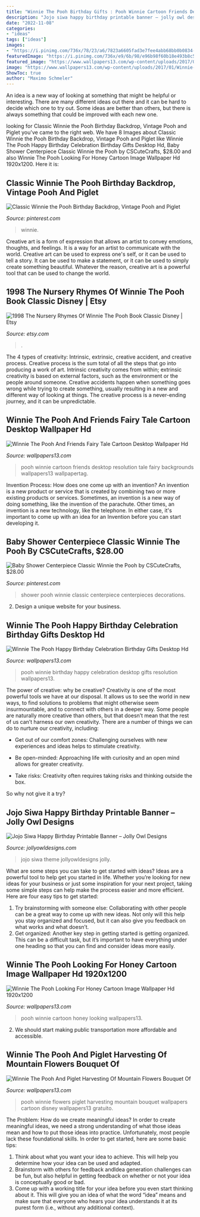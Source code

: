 ```yaml
---
title: "Winnie The Pooh Birthday Gifts : Pooh Winnie Cartoon Friends Desktop Resolution Tale Fairy Backgrounds Wallpapers13 Wallpapertag"
description: "Jojo siwa happy birthday printable banner – jolly owl designs"
date: "2022-11-08"
categories:
- "ideas"
tags: ["ideas"]
images:
- "https://i.pinimg.com/736x/78/23/a6/7823a6605fad3e7fee4abb68bb0b0834--pooh-baby-baby-shower-centerpieces.jpg"
featuredImage: "https://i.pinimg.com/736x/e9/6b/98/e96b98f60b18e493b8c5fdcbda5c9fe0.jpg"
featured_image: "https://www.wallpapers13.com/wp-content/uploads/2017/01/Winnie-The-Pooh-and-Piglet-Harvesting-of-mountain-flowers-bouquet-of-flowers-HD-Wallpaper-1920x1200.jpg"
image: "https://www.wallpapers13.com/wp-content/uploads/2017/01/Winnie-the-Pooh-Happy-Birthday-celebration-birthday-gifts-Desktop-HD-Wallpaper-2880x1800.jpg"
ShowToc: true
author: "Maximo Schmeler"
---
```



An idea is a new way of looking at something that might be helpful or interesting. There are many different ideas out there and it can be hard to decide which one to try out. Some ideas are better than others, but there is always something that could be improved with each new one.

	

		
looking for Classic Winnie the Pooh Birthday Backdrop, Vintage Pooh and Piglet you've came to the right web. We have 8 Images about Classic Winnie the Pooh Birthday Backdrop, Vintage Pooh and Piglet like Winnie The Pooh Happy Birthday Celebration Birthday Gifts Desktop Hd, Baby Shower Centerpiece Classic Winnie the Pooh by CSCuteCrafts, $28.00 and also Winnie The Pooh Looking For Honey Cartoon Image Wallpaper Hd 1920x1200. Here it is:
		
    
## Classic Winnie The Pooh Birthday Backdrop, Vintage Pooh And Piglet

<img loading=lazy src="https://i.pinimg.com/736x/e9/6b/98/e96b98f60b18e493b8c5fdcbda5c9fe0.jpg" onerror="this.onerror=null;this.src='https://tse2.mm.bing.net/th?id=OIP.dvqrboo8GfqE0iXbkw3GAgHaFg&amp;pid=15.1';" alt="Classic Winnie the Pooh Birthday Backdrop, Vintage Pooh and Piglet">

_Source: pinterest.com_

>winnie. 

	

Creative art is a form of expression that allows an artist to convey emotions, thoughts, and feelings. It is a way for an artist to communicate with the world. Creative art can be used to express one's self, or it can be used to tell a story. It can be used to make a statement, or it can be used to simply create something beautiful. Whatever the reason, creative art is a powerful tool that can be used to change the world.

    
## 1998 The Nursery Rhymes Of Winnie The Pooh Book Classic Disney | Etsy

<img loading=lazy src="https://i.etsystatic.com/9568765/r/il/6ed244/2414415688/il_1588xN.2414415688_ku8m.jpg" onerror="this.onerror=null;this.src='https://tse3.mm.bing.net/th?id=OIP.aejM92rC2t2wUq0VuM0ahgHaFj&amp;pid=15.1';" alt="1998 The Nursery Rhymes Of Winnie The Pooh Book Classic Disney | Etsy">

_Source: etsy.com_

>. 

	

The 4 types of creativity: Intrinsic, extrinsic, creative accident, and creative process.
Creative process is the sum total of all the steps that go into producing a work of art. Intrinsic creativity comes from within; extrinsic creativity is based on external factors, such as the environment or the people around someone. Creative accidents happen when something goes wrong while trying to create something, usually resulting in a new and different way of looking at things. The creative process is a never-ending journey, and it can be unpredictable.

    
## Winnie The Pooh And Friends Fairy Tale Cartoon Desktop Wallpaper Hd

<img loading=lazy src="http://www.wallpapers13.com/wp-content/uploads/2017/02/Winnie-the-Pooh-and-Friends-Fairy-Tale-Cartoon-Desktop-Wallpaper-HD-resolution-1920x1200-1600x1200.jpg" onerror="this.onerror=null;this.src='https://tse3.mm.bing.net/th?id=OIP.AL_xBqGC7SUcEu_yL9wizAHaFj&amp;pid=15.1';" alt="Winnie The Pooh And Friends Fairy Tale Cartoon Desktop Wallpaper Hd">

_Source: wallpapers13.com_

>pooh winnie cartoon friends desktop resolution tale fairy backgrounds wallpapers13 wallpapertag. 

	

Invention Process: How does one come up with an invention?
An invention is a new product or service that is created by combining two or more existing products or services. Sometimes, an invention is a new way of doing something, like the invention of the parachute. Other times, an invention is a new technology, like the telephone. In either case, it's important to come up with an idea for an Invention before you can start developing it.

    
## Baby Shower Centerpiece Classic Winnie The Pooh By CSCuteCrafts, $28.00

<img loading=lazy src="https://i.pinimg.com/736x/78/23/a6/7823a6605fad3e7fee4abb68bb0b0834--pooh-baby-baby-shower-centerpieces.jpg" onerror="this.onerror=null;this.src='https://tse4.mm.bing.net/th?id=OIP.WdZW4mT4eQeTUcXkULyLKAHaJ4&amp;pid=15.1';" alt="Baby Shower Centerpiece Classic Winnie the Pooh by CSCuteCrafts, $28.00">

_Source: pinterest.com_

>shower pooh winnie classic centerpiece centerpieces decorations. 

	

2. Design a unique website for your business.

    
## Winnie The Pooh Happy Birthday Celebration Birthday Gifts Desktop Hd

<img loading=lazy src="https://www.wallpapers13.com/wp-content/uploads/2017/01/Winnie-the-Pooh-Happy-Birthday-celebration-birthday-gifts-Desktop-HD-Wallpaper-2880x1800.jpg" onerror="this.onerror=null;this.src='https://tse2.mm.bing.net/th?id=OIP.fvEkQ65H-NiGjeqiqKUIfgHaEo&amp;pid=15.1';" alt="Winnie The Pooh Happy Birthday Celebration Birthday Gifts Desktop Hd">

_Source: wallpapers13.com_

>pooh winnie birthday happy celebration desktop gifts resolution wallpapers13. 

	

The power of creative: why be creative?
Creativity is one of the most powerful tools we have at our disposal. It allows us to see the world in new ways, to find solutions to problems that might otherwise seem insurmountable, and to connect with others in a deeper way.
Some people are naturally more creative than others, but that doesn’t mean that the rest of us can’t harness our own creativity. There are a number of things we can do to nurture our creativity, including:

- Get out of our comfort zones: Challenging ourselves with new experiences and ideas helps to stimulate creativity.

- Be open-minded: Approaching life with curiosity and an open mind allows for greater creativity.

- Take risks: Creativity often requires taking risks and thinking outside the box.

So why not give it a try?

    
## Jojo Siwa Happy Birthday Printable Banner – Jolly Owl Designs

<img loading=lazy src="https://cdn.shopify.com/s/files/1/0267/5094/3307/products/MOCKUP_JOJO_SIWA_Banner_NEW_1024x1024@2x.jpg?v=1594461812" onerror="this.onerror=null;this.src='https://tse4.mm.bing.net/th?id=OIP.YmMLGVSifcMoSFcZUSt23wHaGL&amp;pid=15.1';" alt="Jojo Siwa Happy Birthday Printable Banner – Jolly Owl Designs">

_Source: jollyowldesigns.com_

>jojo siwa theme jollyowldesigns jolly. 

	

What are some steps you can take to get started with ideas?
Ideas are a powerful tool to help get you started in life. Whether you’re looking for new ideas for your business or just some inspiration for your next project, taking some simple steps can help make the process easier and more efficient. Here are four easy tips to get started: 
1. Try brainstorming with someone else: Collaborating with other people can be a great way to come up with new ideas. Not only will this help you stay organized and focused, but it can also give you feedback on what works and what doesn’t. 
2. Get organized: Another key step in getting started is getting organized. This can be a difficult task, but it’s important to have everything under one heading so that you can find and consider ideas more easily. 

    
## Winnie The Pooh Looking For Honey Cartoon Image Wallpaper Hd 1920x1200

<img loading=lazy src="https://www.wallpapers13.com/wp-content/uploads/2017/02/Winnie-The-Pooh-looking-for-honey-cartoon-image-Wallpaper-HD-1920x1200-1280x960.jpg" onerror="this.onerror=null;this.src='https://tse1.mm.bing.net/th?id=OIP.js_GryuzoVEbMuXeWvoHiAHaFj&amp;pid=15.1';" alt="Winnie The Pooh Looking For Honey Cartoon Image Wallpaper Hd 1920x1200">

_Source: wallpapers13.com_

>pooh winnie cartoon honey looking wallpapers13. 

	

2. We should start making public transportation more affordable and accessible.

    
## Winnie The Pooh And Piglet Harvesting Of Mountain Flowers Bouquet Of

<img loading=lazy src="https://www.wallpapers13.com/wp-content/uploads/2017/01/Winnie-The-Pooh-and-Piglet-Harvesting-of-mountain-flowers-bouquet-of-flowers-HD-Wallpaper-1920x1200.jpg" onerror="this.onerror=null;this.src='https://tse3.mm.bing.net/th?id=OIP.NM5KPR9b3YQMLv6cQa1UwgHaEo&amp;pid=15.1';" alt="Winnie The Pooh And Piglet Harvesting Of Mountain Flowers Bouquet Of">

_Source: wallpapers13.com_

>pooh winnie flowers piglet harvesting mountain bouquet wallpapers cartoon disney wallpapers13 gratuito. 

	

The Problem: How do we create meaningful ideas?
In order to create meaningful ideas, we need a strong understanding of what those ideas mean and how to put those ideas into practice. Unfortunately, most people lack these foundational skills. In order to get started, here are some basic tips: 
1. Think about what you want your idea to achieve. This will help you determine how your idea can be used and adapted. 
2. Brainstorm with others for feedback andIdea generation challenges can be fun, but also helpful in getting feedback on whether or not your idea is conceptually good or bad. 
3. Come up with a working title for your idea before you even start thinking about it. This will give you an idea of what the word “idea” means and make sure that everyone who hears your idea understands it at its purest form (i.e., without any additional context).

